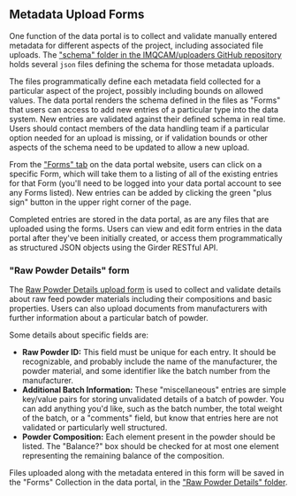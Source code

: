 ## Metadata Upload Forms

One function of the data portal is to collect and validate manually entered metadata for different aspects of the project, including associated file uploads. The ["schema" folder in the IMQCAM/uploaders GitHub repository](https://github.com/imqcam/uploader/tree/main/schema) holds several `json` files defining the schema for those metadata uploads.

The files programmatically define each metadata field collected for a particular aspect of the project, possibly including bounds on allowed values. The data portal renders the schema defined in the files as "Forms" that users can access to add new entries of a particular type into the data system. New entries are validated against their defined schema in real time. Users should contact members of the data handling team if a particular option needed for an upload is missing, or if validation bounds or other aspects of the schema need to be updated to allow a new upload.

From the ["Forms" tab](https://data.imqcam.org/#forms) on the data portal website, users can click on a specific Form, which will take them to a listing of all of the existing entries for that Form (you'll need to be logged into your data portal account to see any Forms listed). New entries can be added by clicking the green "plus sign" button in the upper right corner of the page.

Completed entries are stored in the data portal, as are any files that are uploaded using the forms. Users can view and edit form entries in the data portal after they've been initially created, or access them programmatically as structured JSON objects using the Girder RESTful API.

### "Raw Powder Details" form

The [Raw Powder Details upload form](https://data.imqcam.org/#form/663e6d21b18fa1c426e939ab) is used to collect and validate details about raw feed powder materials including their compositions and basic properties. Users can also upload documents from manufacturers with further information about a particular batch of powder.

Some details about specific fields are:
- **Raw Powder ID:** This field must be unique for each entry. It should be recognizable, and probably include the name of the manufacturer, the powder material, and some identifier like the batch number from the manufacturer.
- **Additional Batch Information:** These "miscellaneous" entries are simple key/value pairs for storing unvalidated details of a batch of powder. You can add anything you'd like, such as the batch number, the total weight of the batch, or a "comments" field, but know that entries here are not validated or particularly well structured.
- **Powder Composition:** Each element present in the powder should be listed. The "Balance?" box should be checked for at most one element representing the remaining balance of the composition.

Files uploaded along with the metadata entered in this form will be saved in the "Forms" Collection in the data portal, in the ["Raw Powder Details" folder](https://data.imqcam.org/#collection/663e6dbdb18fa1c426e939ad/folder/663e6e1ab18fa1c426e939ae).

